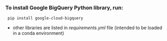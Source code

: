 ### To install Google BigQuery Python library, run:
` pip install google-cloud-bigquery`
- other libraries are listed in *requirements.yml* file (intended to be loaded in a conda environment)